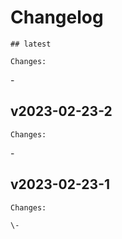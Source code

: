 # Changelog

    ## latest
    
    Changes:

\-
    
## v2023-02-23-2
    
    Changes:

\-
    
## v2023-02-23-1
    
    Changes:
    
    \-
    